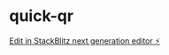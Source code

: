 # quick-qr

[Edit in StackBlitz next generation editor ⚡️](https://stackblitz.com/~/github.com/Xeven777/quick-qr)
